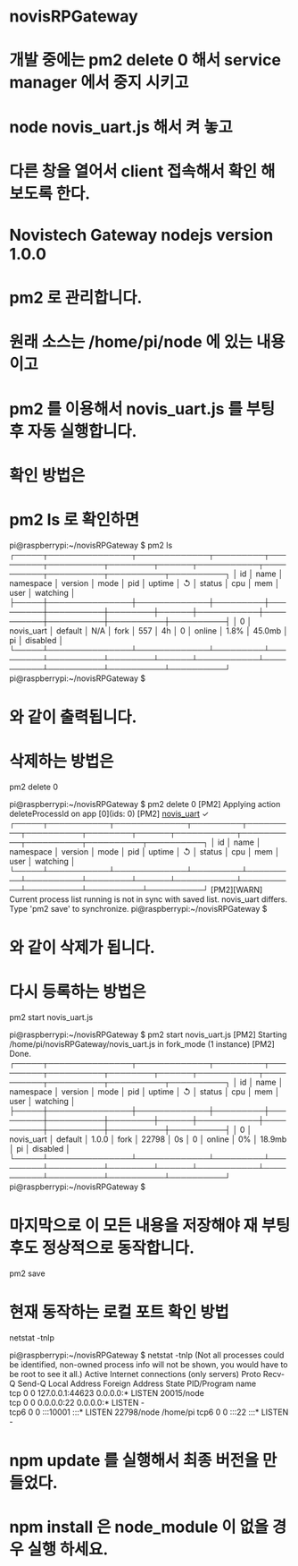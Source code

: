 # novisRPGateway

# 개발 중에는  pm2 delete 0 해서 service manager  에서 중지 시키고
# node novis_uart.js 해서 켜 놓고 
# 다른 창을 열어서 client 접속해서 확인 해 보도록 한다.
# 

# Novistech Gateway nodejs version 1.0.0

# pm2 로 관리합니다.

# 원래 소스는 /home/pi/node 에 있는 내용이고 
# pm2 를 이용해서 novis_uart.js 를 부팅 후 자동 실행합니다.
# 확인 방법은 
# pm2 ls 로 확인하면 

pi@raspberrypi:~/novisRPGateway $ pm2 ls
┌─────┬───────────────┬─────────────┬─────────┬─────────┬──────────┬────────┬──────┬───────────┬──────────┬──────────┬──────────┬──────────┐
│ id  │ name          │ namespace   │ version │ mode    │ pid      │ uptime │ ↺    │ status    │ cpu      │ mem      │ user     │ watching │
├─────┼───────────────┼─────────────┼─────────┼─────────┼──────────┼────────┼──────┼───────────┼──────────┼──────────┼──────────┼──────────┤
│ 0   │ novis_uart    │ default     │ N/A     │ fork    │ 557      │ 4h     │ 0    │ online    │ 1.8%     │ 45.0mb   │ pi       │ disabled │
└─────┴───────────────┴─────────────┴─────────┴─────────┴──────────┴────────┴──────┴───────────┴──────────┴──────────┴──────────┴──────────┘
pi@raspberrypi:~/novisRPGateway $ 

# 와 같이 출력됩니다.

# 삭제하는 방법은 
pm2 delete 0

pi@raspberrypi:~/novisRPGateway $ pm2 delete 0
[PM2] Applying action deleteProcessId on app [0](ids: 0)
[PM2] [novis_uart](0) ✓
┌─────┬───────────┬─────────────┬─────────┬─────────┬──────────┬────────┬──────┬───────────┬──────────┬──────────┬──────────┬──────────┐
│ id  │ name      │ namespace   │ version │ mode    │ pid      │ uptime │ ↺    │ status    │ cpu      │ mem      │ user     │ watching │
└─────┴───────────┴─────────────┴─────────┴─────────┴──────────┴────────┴──────┴───────────┴──────────┴──────────┴──────────┴──────────┘
[PM2][WARN] Current process list running is not in sync with saved list. novis_uart differs. Type 'pm2 save' to synchronize.
pi@raspberrypi:~/novisRPGateway $ 

# 와 같이 삭제가 됩니다.

# 다시 등록하는 방법은 
pm2 start novis_uart.js

pi@raspberrypi:~/novisRPGateway $ pm2 start novis_uart.js 
[PM2] Starting /home/pi/novisRPGateway/novis_uart.js in fork_mode (1 instance)
[PM2] Done.
┌─────┬───────────────┬─────────────┬─────────┬─────────┬──────────┬────────┬──────┬───────────┬──────────┬──────────┬──────────┬──────────┐
│ id  │ name          │ namespace   │ version │ mode    │ pid      │ uptime │ ↺    │ status    │ cpu      │ mem      │ user     │ watching │
├─────┼───────────────┼─────────────┼─────────┼─────────┼──────────┼────────┼──────┼───────────┼──────────┼──────────┼──────────┼──────────┤
│ 0   │ novis_uart    │ default     │ 1.0.0   │ fork    │ 22798    │ 0s     │ 0    │ online    │ 0%       │ 18.9mb   │ pi       │ disabled │
└─────┴───────────────┴─────────────┴─────────┴─────────┴──────────┴────────┴──────┴───────────┴──────────┴──────────┴──────────┴──────────┘
pi@raspberrypi:~/novisRPGateway $ 


# 마지막으로 이 모든 내용을 저장해야 재 부팅 후도 정상적으로 동작합니다.

pm2 save 


# 현재 동작하는 로컬 포트 확인 방법

netstat -tnlp

pi@raspberrypi:~/novisRPGateway $ netstat -tnlp
(Not all processes could be identified, non-owned process info
 will not be shown, you would have to be root to see it all.)
Active Internet connections (only servers)
Proto Recv-Q Send-Q Local Address           Foreign Address         State       PID/Program name    
tcp        0      0 127.0.0.1:44623         0.0.0.0:*               LISTEN      20015/node          
tcp        0      0 0.0.0.0:22              0.0.0.0:*               LISTEN      -                   
tcp6       0      0 :::10001                :::*                    LISTEN      22798/node /home/pi 
tcp6       0      0 :::22                   :::*                    LISTEN      -                   


# npm update 를 실행해서 최종 버전을 만들었다.

# npm install 은 node_module 이 없을 경우 실행 하세요.